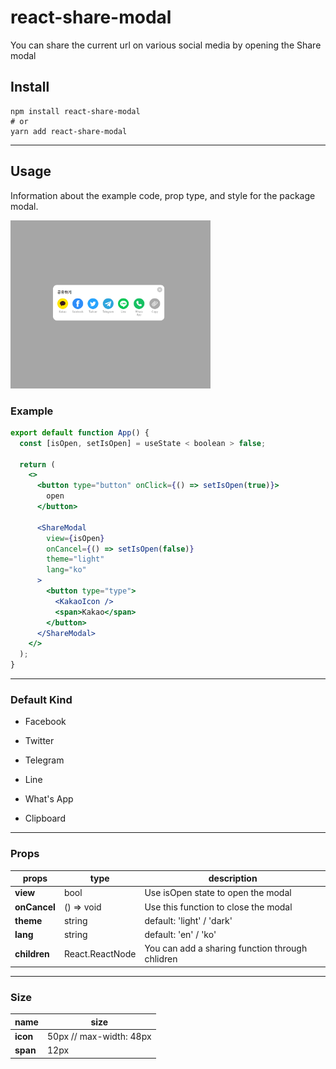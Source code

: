 # <div>

 <h1>react-share-modal</h1>

<p>
You can share the current url on various social media by opening the Share modal
</p>
</div>

## Install

    npm install react-share-modal
    # or
    yarn add react-share-modal

---

## Usage

Information about the example code, prop type, and style for the package modal.

 <div style="width: 320px;">
  <img src="https://github.com/deep-hwan/react-share-modal/blob/main/public/modal-img.png?raw=true" width="320" alt="Title Image">
</div>

### Example

```jsx
export default function App() {
  const [isOpen, setIsOpen] = useState < boolean > false;

  return (
    <>
      <button type="button" onClick={() => setIsOpen(true)}>
        open
      </button>

      <ShareModal
        view={isOpen}
        onCancel={() => setIsOpen(false)}
        theme="light"
        lang="ko"
      >
        <button type="type">
          <KakaoIcon />
          <span>Kakao</span>
        </button>
      </ShareModal>
    </>
  );
}
```

---

### Default Kind

- Facebook

* Twitter

* Telegram

* Line

* What's App

* Clipboard

---

### Props

| props        | type            | description                                     |
| ------------ | --------------- | ----------------------------------------------- |
| **view**     | bool            | Use isOpen state to open the modal              |
| **onCancel** | () => void      | Use this function to close the modal            |
| **theme**    | string          | default: 'light' / 'dark'                       |
| **lang**     | string          | default: 'en' / 'ko'                            |
| **children** | React.ReactNode | You can add a sharing function through chlidren |

---

### Size

| name     | size                    |
| -------- | ----------------------- |
| **icon** | 50px // max-width: 48px |
| **span** | 12px                    |
